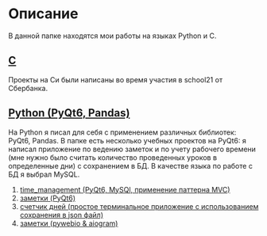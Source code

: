 # Описание
В данной папке находятся мои работы на языках Python и C. 
## [C](https://github.com/IlyaVinigradov/portfolio/tree/main/C)
Проекты на Си были написаны во время участия в school21 от Сбербанка.
## [Python (PyQt6, Pandas)](https://github.com/IlyaVinigradov/portfolio/tree/main/python)
На Python я писал для себя с применением различных библиотек: PyQt6, Pandas. В папке есть несколько учебных проектов на PyQt6: я написал приложение по ведению заметок и по учету рабочего времени (мне нужно было считать количество проведенных уроков в определенные дни) с сохранением в БД. В качестве языка по работе с БД я выбрал MySQL.
1. [time_management (PyQt6, MySQl, применение паттерна MVC)](https://github.com/IlyaVinigradov/portfolio/tree/main/python/time_management)
2. [заметки (PyQt6)](https://github.com/IlyaVinigradov/portfolio/tree/main/python/%D0%B7%D0%B0%D0%BC%D0%B5%D1%82%D0%BA%D0%B8%20%2B%20pyqt6)
3. [счетчик дней (простое терминальное приложение с использованием сохранения в json файл)](https://github.com/IlyaVinigradov/portfolio/tree/main/python/%D1%81%D1%87%D0%B5%D1%82%D1%87%D0%B8%D0%BA%20%D0%B4%D0%BD%D0%B5%D0%B9)
4. [заметки (pywebio & aiogram)](https://github.com/IlyaVinigradov/portfolio/tree/main/python/%D0%B7%D0%B0%D0%BC%D0%B5%D1%82%D0%BA%D0%B8%20%2B%20pywebio%20%2B%20aiogram)
